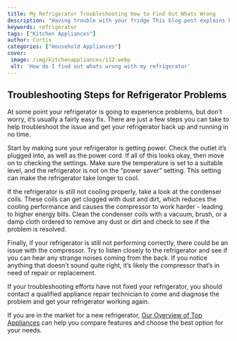 ```yaml
---
title: My Refrigerator Troubleshooting How to Find Out Whats Wrong
description: "Having trouble with your fridge This blog post explains how to find out whats wrong and provides tips for troubleshooting your refrigerator"
keywords: refrigerator
tags: ["Kitchen Appliances"]
author: Curtis
categories: ["Household Appliances"]
cover: 
 image: /img/kitchenappliances/112.webp
 alt: 'How do I find out whats wrong with my refrigerator'
---
```

## Troubleshooting Steps for Refrigerator Problems
At some point your refrigerator is going to experience problems, but don’t worry, it’s usually a fairly easy fix. There are just a few steps you can take to help troubleshoot the issue and get your refrigerator back up and running in no time.

Start by making sure your refrigerator is getting power. Check the outlet it’s plugged into, as well as the power cord. If all of this looks okay, then move on to checking the settings. Make sure the temperature is set to a suitable level, and the refrigerator is not on the “power saver” setting. This setting can make the refrigerator take longer to cool.

If the refrigerator is still not cooling properly, take a look at the condenser coils. These coils can get clogged with dust and dirt, which reduces the cooling performance and causes the compressor to work harder - leading to higher energy bills. Clean the condenser coils with a vacuum, brush, or a damp cloth ordered to remove any dust or dirt and check to see if the problem is resolved.

Finally, if your refrigerator is still not performing correctly, there could be an issue with the compressor. Try to listen closely to the refrigerator and see if you can hear any strange noises coming from the back. If you notice anything that doesn’t sound quite right, it’s likely the compressor that’s in need of repair or replacement. 
 
If your troubleshooting efforts have not fixed your refrigerator, you should contact a qualified appliance repair technician to come and diagnose the problem and get your refrigerator working again.

If you are in the market for a new refrigerator, [Our Overview of Top Appliances](./pages/appliance-overview) can help you compare features and choose the best option for your needs.
